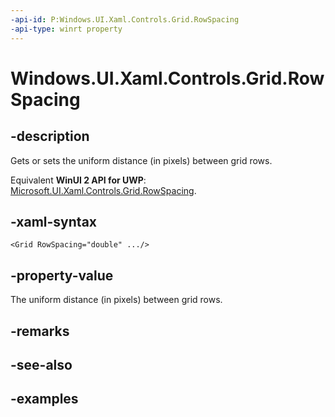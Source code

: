 ```yaml
---
-api-id: P:Windows.UI.Xaml.Controls.Grid.RowSpacing
-api-type: winrt property
---
```


<!-- Property syntax.
public double RowSpacing { get;  set; }
-->

# Windows.UI.Xaml.Controls.Grid.RowSpacing

## -description

Gets or sets the uniform distance (in pixels) between grid rows.

Equivalent **WinUI 2 API for UWP**: [Microsoft.UI.Xaml.Controls.Grid.RowSpacing](/windows/winui/api/microsoft.ui.xaml.controls.grid.rowspacing).

## -xaml-syntax

```xaml
<Grid RowSpacing="double" .../>
```

## -property-value

The uniform distance (in pixels) between grid rows.

## -remarks

## -see-also

## -examples

